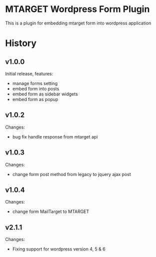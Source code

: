 
# MTARGET Wordpress Form Plugin

This is a plugin for embedding mtarget form into wordpress application

# History

## v1.0.0
Initial release, features:
- manage forms setting
- embed form into posts
- embed form as sidebar widgets
- embed form as popup

## v1.0.2
Changes:
- bug fix handle response from mtarget api

## v1.0.3
Changes:
- change form post method from legacy to jquery ajax post

## v1.0.4
Changes:
- change form MailTarget to MTARGET

## v2.1.1
Changes:
- Fixing support for wordpress version 4, 5 & 6
